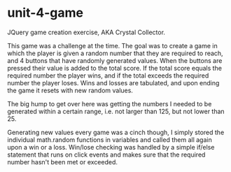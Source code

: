 # unit-4-game
JQuery game creation exercise, AKA Crystal Collector.

This game was a challenge at the time. The goal was to create a 
game in which the player is given a random number that they are 
required to reach, and 4 buttons that have randomly generated
values. When the buttons are pressed their value is added to the
total score. If the total score equals the required number the
player wins, and if the total exceeds the required number the
player loses. Wins and losses are tabulated, and upon ending
the game it resets with new random values.

The big hump to get over here was getting the numbers I needed
to be generated within a certain range, i.e. not larger than 125,
but not lower than 25.

Generating new values every game was a cinch though, I simply
stored the individual math.random functions in variables and
called them all again upon a win or a loss. Win/lose checking
was handled by a simple if/else statement that runs on click
events and makes sure that the required number hasn't been met
or exceeded.
